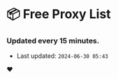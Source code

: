 # :package: Free Proxy List
### Updated every 15 minutes.

- Last updated: `2024-06-30 05:43`

:heart:
